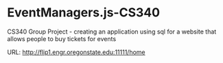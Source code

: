 # EventManagers.js-CS340
CS340 Group Project - creating an application using sql for a website that allows people to buy tickets for events

URL: http://flip1.engr.oregonstate.edu:11111/home
